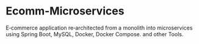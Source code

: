 # Ecomm-Microservices
E‑commerce application re‑architected from a monolith into microservices using Spring Boot, MySQL, Docker, Docker Compose. and other Tools.
